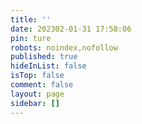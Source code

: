 ```yaml
---
title: ''
date: 202302-01-31 17:58:06
pin: ture
robots: noindex,nofollow
published: true
hideInList: false
isTop: false
comment: false
layout: page
sidebar: []
---
```

<div id="magnet"></div>
